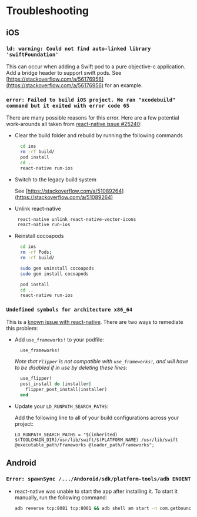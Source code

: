 # Troubleshooting

## iOS

### `ld: warning: Could not find auto-linked library 'swiftFoundation'`

This can occur when adding a Swift pod to a pure objective-c application. Add a bridge header to support swift pods. See [https://stackoverflow.com/a/56176956](https://stackoverflow.com/a/56176956) for an example.

### `error: Failed to build iOS project. We ran "xcodebuild" command but it exited with error code 65`

There are many possible reasons for this error. Here are a few potential work-arounds all taken from [react-native issue \#25240](https://github.com/facebook/react-native/issues/25240):

* Clear the build folder and rebuild by running the following commands

  ```bash
    cd ios
    rm -rf build/
    pod install
    cd ..
    react-native run-ios
  ```

* Switch to the legacy build system

  See [https://stackoverflow.com/a/51089264](https://stackoverflow.com/a/51089264)

* Unlink react-native

  ```bash
   react-native unlink react-native-vector-icons
   react-native run-ios
  ```

* Reinstall cocoapods

  ```bash
    cd ios
    rm -rf Pods;
    rm -rf build/

    sudo gem uninstall cocoapods
    sudo gem install cocoapods

    pod install
    cd ..
    react-native run-ios
  ```

### `Undefined symbols for architecture x86_64`

This is a [known issue with react-native](https://github.com/react-native-community/upgrade-support/issues/77). There are two ways to remediate this problem:

* Add `use_frameworks!` to your podfile:

  ```ruby
    use_frameworks!
  ```

  _Note that `Flipper` is not compatible with `use_frameworks!`, and will have to be disabled if in use by deleting these lines_:

  ```ruby
    use_flipper!
    post_install do |installer|
      flipper_post_install(installer)
    end
  ```

* Update your `LD_RUNPATH_SEARCH_PATHS`:

  Add the following line to all of your build configurations across your project:

  ```text
  LD_RUNPATH_SEARCH_PATHS = "$(inherited) $(TOOLCHAIN_DIR)/usr/lib/swift/$(PLATFORM_NAME) /usr/lib/swift @executable_path/Frameworks @loader_path/Frameworks";
  ```

## Android

### `Error: spawnSync /.../Andoroid/sdk/platform-tools/adb ENOENT`

* react-native was unable to start the app after installing it. To start it manually, run the following command:

  ```bash
  adb reverse tcp:8081 tcp:8081 && adb shell am start -n com.getbouncer.example/com.getbouncer.example.MainActivity
  ```

